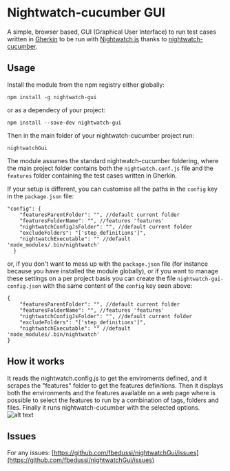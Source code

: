 # Nightwatch-cucumber GUI
A simple, browser based, GUI (Graphical User Interface) to run test cases written in [Gherkin](<https://github.com/cucumber/cucumber/wiki/Gherkin>) to be run with [Nightwatch.js](<http://nightwatchjs.org/>) thanks to [nightwatch-cucumber](<https://github.com/mucsi96/nightwatch-cucumber>).

## Usage
Install the module from the npm registry either globally:
````
npm install -g nightwatch-gui
````
or as a dependecy of your project:
````
npm install --save-dev nightwatch-gui
````

Then in the main folder of your nightwatch-cucumber project run:
````
nightwatchGui
````

The module assumes the standard nightwatch-cucumber foldering, where the main project folder contains both the ````nightwatch.conf.js```` file and the `features` folder containing the test cases written in Gherkin.

If your setup is different, you can customise all the paths in the `config` key in the `package.json` file:
````
"config": {
    "featuresParentFolder": "", //default current folder
    "featuresFolderName": "", //features 'features'
    "nightwatchConfigJsFolder": "", //default current folder
    "excludeFolders": "['step_definitions']",
    "nightwatchExecutable": "" //default 'node_modules/.bin/nightwatch'
  }
````

or, if you don't want to mess up with the `package.json` file (for instance because you have installed the module globally), or if you want to manage these settings on a per project basis you can create the file `nightwatch-gui-config.json` with the same content of the `config` key seen above:
````
{
    "featuresParentFolder": "", //default current folder
    "featuresFolderName": "", //features 'features'
    "nightwatchConfigJsFolder": "", //default current folder
    "excludeFolders": "['step_definitions']",
    "nightwatchExecutable": "" //default 'node_modules/.bin/nightwatch'
}
````

## How it works
It reads the nightwatch.config.js to get the enviroments defined, and it scrapes the "features" folder to get the features definitions. Then it displays both the environments and the features available on a web page where is possible to select the features to run by a combination of tags, folders and files. Finally it runs nightwatch-cucumber with the selected options.
![alt text](https://github.com/fbedussi/nightwatchGui/raw/master/screenshot.png)


## Issues
For any issues: [https://github.com/fbedussi/nightwatchGui/issues](https://github.com/fbedussi/nightwatchGui/issues)
